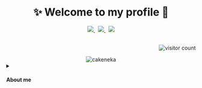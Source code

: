 <h1 align="center">✨ Welcome to my profile 💖</h1>

<div align="center">
  <a href="https://leetcode.com/akenna">
    <img src="https://img.shields.io/badge/-LeetCode-FFA116?style=for-the-badge&logo=LeetCode&logoColor=black" />

  </a>
  &nbsp;
  <a href="mailto:nekaelia@protonmail.com">
    <img src="https://img.shields.io/badge/ProtonMail-8B89CC?style=for-the-badge&logo=protonmail&logoColor=white" />
  </a>
   &nbsp;
   <a>
  <img src="https://img.shields.io/badge/LinkedIn-0077B5?style=for-the-badge&logo=linkedin&logoColor=white" />
  </a>
</div>
<br>


<img align="right" alt="visitor count" src="https://komarev.com/ghpvc/?username=cakeneka&color=ff69b4" /> <!-- img alt="GitHub last commit (by committer)" src="https://img.shields.io/github/last-commit/cakeneka/cakeneka" / -->
<br>
<div align="center">
<img src="https://streak-stats.demolab.com?user=cakeneka&theme=rose-pine&hide_border=true&border_radius=50" alt="cakeneka" />
</div>



<details>
  <summary>
    <h4>About me </h4>
  </summary>

<h2><code>`$whoami`</code></h2>

<pre width="500">
  <div align="center">✩₊˚.⋆☾⋆⁺₊✧</div>
  > <strong>cat welcome.txt</strong>

  Hello World! I'm Martina Victoria, a spanish student interested in learning and contributing to open source.

</pre>

<h2>💻 Skills </h2>

<h4 align="center">🎀 Intermediate 🎀</h4>
<div align="center">

![HTML5](https://img.shields.io/badge/HTML5%20-%23E34F26.svg?style=for-the-badge&logo=html5&logoColor=white)
![CSS3](https://img.shields.io/badge/CSS%20-%231572B6.svg?style=for-the-badge&logo=css3&logoColor=white)
![](https://img.shields.io/badge/GIT-E44C30?style=for-the-badge&logo=git&logoColor=white)
![](https://img.shields.io/badge/MySQL-005C84?style=for-the-badge&logo=mysql&logoColor=white)
![](https://img.shields.io/badge/java-%23ED8B00.svg?style=for-the-badge&logo=openjdk&logoColor=white)

</div>


<h4 align="center">🎀 Beginner 🎀</h4>
<div align="center">

![](https://img.shields.io/badge/PHP-777BB4?style=for-the-badge&logo=php&logoColor=white)
![](https://img.shields.io/badge/Dart-0175C2?style=for-the-badge&logo=dart&logoColor=white)
![](https://img.shields.io/badge/Flutter-02569B?style=for-the-badge&logo=flutter&logoColor=white)
![C#](https://img.shields.io/badge/C%23%20-%23239120.svg?style=for-the-badge&logo=c-sharp&logoColor=white)

  
</div>
<h4 align="center">🎀 Extra 🎀</h4>
<div align="center">

<img src="https://img.shields.io/badge/VIM-%2311AB00.svg?&style=for-the-badge&logo=vim&logoColor=white" />
<img src="https://img.shields.io/badge/IntelliJ_IDEA-000000.svg?style=for-the-badge&logo=intellij-idea&logoColor=white" />
</div>

<h2>🗻 Projects </h2>

</details>
<!--
**CakeNeka/CakeNeka** is a ✨ _special_ ✨ repository because its `README.md` (this file) appears on your GitHub profile.

Here are some ideas to get you started:

- 🔭 I’m currently working on ...
- 🌱 I’m currently learning ...
- 👯 I’m looking to collaborate on ...
- 🤔 I’m looking for help with ...
- 💬 Ask me about ...
- 📫 How to reach me: ...
- 😄 Pronouns: ...
- ⚡ Fun fact: ...
-->
